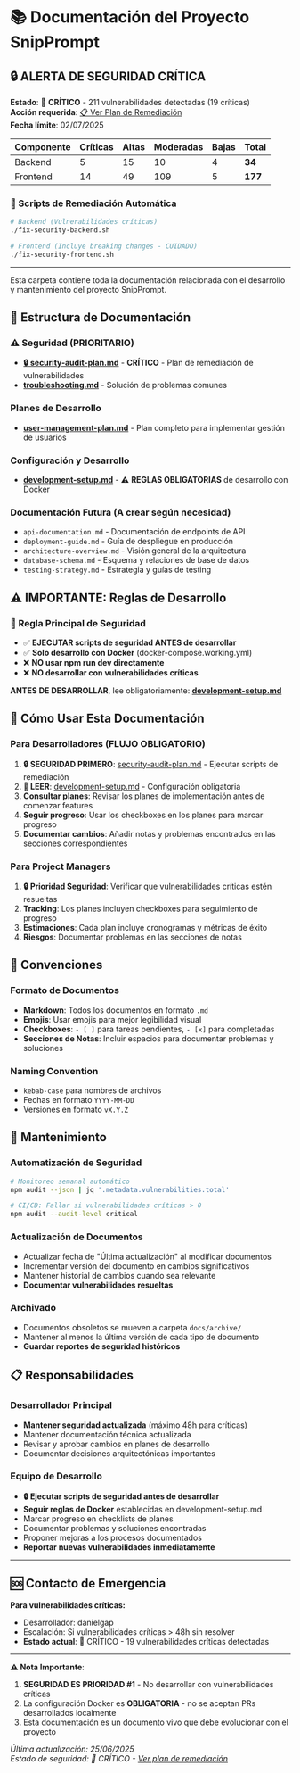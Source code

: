 # 📚 Documentación del Proyecto SnipPrompt

## 🔒 **ALERTA DE SEGURIDAD CRÍTICA**
**Estado**: 🔴 **CRÍTICO** - 211 vulnerabilidades detectadas (19 críticas)  
**Acción requerida**: [📋 Ver Plan de Remediación](security-audit-plan.md)  
**Fecha límite**: 02/07/2025

| Componente | Críticas | Altas | Moderadas | Bajas | Total |
|------------|----------|-------|-----------|-------|-------|
| Backend    | 5        | 15    | 10        | 4     | **34** |
| Frontend   | 14       | 49    | 109       | 5     | **177** |

### 🚨 Scripts de Remediación Automática
```bash
# Backend (Vulnerabilidades críticas)
./fix-security-backend.sh

# Frontend (Incluye breaking changes - CUIDADO)
./fix-security-frontend.sh
```

---

Esta carpeta contiene toda la documentación relacionada con el desarrollo y mantenimiento del proyecto SnipPrompt.

## 📁 Estructura de Documentación

### ⚠️ Seguridad (PRIORITARIO)
- **[🔒 security-audit-plan.md](./security-audit-plan.md)** - **CRÍTICO** - Plan de remediación de vulnerabilidades
- **[troubleshooting.md](./troubleshooting.md)** - Solución de problemas comunes

### Planes de Desarrollo
- **[user-management-plan.md](./user-management-plan.md)** - Plan completo para implementar gestión de usuarios

### Configuración y Desarrollo
- **[development-setup.md](./development-setup.md)** - ⚠️ **REGLAS OBLIGATORIAS** de desarrollo con Docker

### Documentación Futura (A crear según necesidad)
- `api-documentation.md` - Documentación de endpoints de API
- `deployment-guide.md` - Guía de despliegue en producción
- `architecture-overview.md` - Visión general de la arquitectura
- `database-schema.md` - Esquema y relaciones de base de datos
- `testing-strategy.md` - Estrategia y guías de testing

## ⚠️ **IMPORTANTE: Reglas de Desarrollo**

### 🚨 Regla Principal de Seguridad
- ✅ **EJECUTAR scripts de seguridad ANTES de desarrollar**
- ✅ **Solo desarrollo con Docker** (docker-compose.working.yml)
- ❌ **NO usar npm run dev directamente**
- ❌ **NO desarrollar con vulnerabilidades críticas**

**ANTES DE DESARROLLAR**, lee obligatoriamente: **[development-setup.md](./development-setup.md)**

## 🎯 Cómo Usar Esta Documentación

### Para Desarrolladores (FLUJO OBLIGATORIO)
1. **🔒 SEGURIDAD PRIMERO**: [security-audit-plan.md](./security-audit-plan.md) - Ejecutar scripts de remediación
2. **📖 LEER**: [development-setup.md](./development-setup.md) - Configuración obligatoria
3. **Consultar planes**: Revisar los planes de implementación antes de comenzar features
4. **Seguir progreso**: Usar los checkboxes en los planes para marcar progreso
5. **Documentar cambios**: Añadir notas y problemas encontrados en las secciones correspondientes

### Para Project Managers
1. **🔒 Prioridad Seguridad**: Verificar que vulnerabilidades críticas estén resueltas
2. **Tracking**: Los planes incluyen checkboxes para seguimiento de progreso
3. **Estimaciones**: Cada plan incluye cronogramas y métricas de éxito
4. **Riesgos**: Documentar problemas en las secciones de notas

## 📝 Convenciones

### Formato de Documentos
- **Markdown**: Todos los documentos en formato `.md`
- **Emojis**: Usar emojis para mejor legibilidad visual
- **Checkboxes**: `- [ ]` para tareas pendientes, `- [x]` para completadas
- **Secciones de Notas**: Incluir espacios para documentar problemas y soluciones

### Naming Convention
- `kebab-case` para nombres de archivos
- Fechas en formato `YYYY-MM-DD`
- Versiones en formato `vX.Y.Z`

## 🔄 Mantenimiento

### Automatización de Seguridad
```bash
# Monitoreo semanal automático
npm audit --json | jq '.metadata.vulnerabilities.total'

# CI/CD: Fallar si vulnerabilidades críticas > 0
npm audit --audit-level critical
```

### Actualización de Documentos
- Actualizar fecha de "Última actualización" al modificar documentos
- Incrementar versión del documento en cambios significativos
- Mantener historial de cambios cuando sea relevante
- **Documentar vulnerabilidades resueltas**

### Archivado
- Documentos obsoletos se mueven a carpeta `docs/archive/`
- Mantener al menos la última versión de cada tipo de documento
- **Guardar reportes de seguridad históricos**

## 📋 Responsabilidades

### Desarrollador Principal
- **Mantener seguridad actualizada** (máximo 48h para críticas)
- Mantener documentación técnica actualizada
- Revisar y aprobar cambios en planes de desarrollo
- Documentar decisiones arquitectónicas importantes

### Equipo de Desarrollo
- **🔒 Ejecutar scripts de seguridad antes de desarrollar**
- **Seguir reglas de Docker** establecidas en development-setup.md
- Marcar progreso en checklists de planes
- Documentar problemas y soluciones encontradas
- Proponer mejoras a los procesos documentados
- **Reportar nuevas vulnerabilidades inmediatamente**

---

## 🆘 Contacto de Emergencia

**Para vulnerabilidades críticas:**
- Desarrollador: danielgap
- Escalación: Si vulnerabilidades críticas > 48h sin resolver
- **Estado actual**: 🔴 CRÍTICO - 19 vulnerabilidades críticas detectadas

---

**⚠️ Nota Importante**: 
1. **SEGURIDAD ES PRIORIDAD #1** - No desarrollar con vulnerabilidades críticas
2. La configuración Docker es **OBLIGATORIA** - no se aceptan PRs desarrollados localmente
3. Esta documentación es un documento vivo que debe evolucionar con el proyecto

*Última actualización: 25/06/2025*  
*Estado de seguridad: 🔴 CRÍTICO - [Ver plan de remediación](security-audit-plan.md)* 
